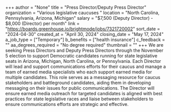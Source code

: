 +++
author = "None"
title = "Press Director/Deputy Press Director"
organization = "Various legislative caucuses "
location = "North Carolina, Pennsylvania, Arizona, Michigan"
salary = "$7,500 (Deputy Director) - $8,000 (Director) per month"
link = "https://boards.greenhouse.io/brightmode/jobs/7321720002"
sort_date = "2024-04-30"
created_at = "April 30, 2024"
closing_date = "May 17, 2024"
a_job_type = ["Temporary"]
b_benefits = ["health insurance"]
c_feedback = ""
aa_degrees_required = "No degree required"
thumbnail = ""
+++
We are seeking Press Directors and Deputy Press Directors through the November 5 election to support Democratic candidates running for state legislative seats in Arizona, Michigan, North Carolina, or Pennsylvania. Each Director will lead and support communications efforts for their caucus and manage a team of earned media specialists who each support earned media for multiple candidates. This role serves as a messaging resource for caucus stakeholders and battleground candidates, aiding them in developing messaging on their issues for public communications. The Director will ensure earned media outreach for targeted candidates is aligned with best practices for state legislative races and liaise between stakeholders to ensure communications efforts are strategic and effective.